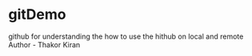 # gitDemo
github for understanding the how to use the hithub on local and remote
Author - Thakor Kiran
